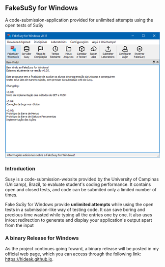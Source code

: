 ## FakeSuSy for Windows
A code-submission-application provided for unlimited attempts using the open tests of SuSy

![The current interface](img/interface.png?raw=true "interface")

### Introduction
Susy is a code-submission-website provided by the University of Campinas (Unicamp), Brazil, to evaluate student's coding performance.
It contains open and closed tests, and code can be submited only a limited number of times.

Fake SuSy for Windows provide **unlimited attempts** while using the open tests in a submission-like way of testing code. It can save boring and precious time wasted while typing all the entries one by one. It also uses in/out redirection to generate and display your application's output apart from the input

### A binary Release for Windows
As the project continues going foward, a binary release will be posted in my official web page, which you can access through the following link: https://hideak.github.io.
